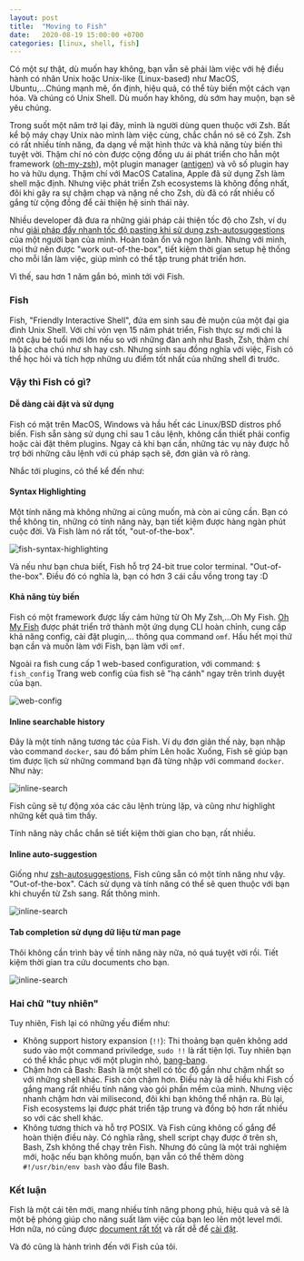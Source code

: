 ```yaml
---
layout: post
title:  "Moving to Fish"
date:   2020-08-19 15:00:00 +0700
categories: [linux, shell, fish]
---
```


Có một sự thật, dù muốn hay không, bạn vẫn sẽ phải làm việc với hệ điều hành có nhân Unix hoặc Unix-like (Linux-based) như MacOS, Ubuntu,...Chúng mạnh mẽ, ổn định, hiệu quả, có thể tùy biến một cách vạn hóa. Và chúng có Unix Shell. Dù muốn hay không, dù sớm hay muộn, bạn sẽ yêu chúng.

Trong suốt một năm trở lại đây, mình là người dùng quen thuộc với Zsh. Bất kể bộ máy chạy Unix nào mình làm việc cùng, chắc chắn nó sẽ có Zsh. Zsh có rất nhiều tính năng, đa dạng về mặt hình thức và khả năng tùy biến thì tuyệt vời. Thậm chí nó còn được cộng đồng ưu ái phát triển cho hẳn một framework ([oh-my-zsh](https://github.com/ohmyzsh/ohmyzsh)), một plugin manager ([antigen](https://github.com/zsh-users/antigen)) và vô số plugin hay ho và hữu dụng. Thậm chí với MacOS Catalina, Apple đã sử dụng Zsh làm shell mặc định. Nhưng việc phát triển Zsh ecosystems là không đồng nhất, đôi khi gây ra sự chậm chạp và nặng nề cho Zsh, dù đã có rất nhiều cố gắng từ cộng đồng để cải thiện hệ sinh thái này.

Nhiều developer đã đưa ra những giải pháp cải thiện tốc độ cho Zsh, ví dụ như [giải pháp đẩy nhanh tốc độ pasting khi sử dụng zsh-autosuggestions](https://thienkphan.com/posts/06012019/faster-pasting-with-zsh-auto-suggestions-on.html) của một người bạn của mình. Hoàn toàn ổn và ngon lành. Nhưng với mình, mọi thứ nên được "work out-of-the-box", tiết kiệm thời gian setup hệ thống cho mỗi lần làm việc, giúp mình có thể tập trung phát triển hơn.

Vì thế, sau hơn 1 năm gắn bó, mình tới với Fish.

### Fish

Fish, "Friendly Interactive Shell", đứa em sinh sau đẻ muộn của một đại gia đình Unix Shell. Với chỉ vỏn vẹn 15 năm phát triển, Fish thực sự mới chỉ là một cậu bé tuổi mới lớn nếu so với những đàn anh như Bash, Zsh, thậm chí là bậc cha chú như sh hay csh. Nhưng sinh sau đồng nghĩa với việc, Fish có thể học hỏi và tích hợp những ưu điểm tốt nhất của những shell đi trước.

### Vậy thì Fish có gì?

#### Dễ dàng cài đặt và sử dụng

Fish có mặt trên MacOS, Windows và hầu hết các Linux/BSD distros phổ biến. Fish sẵn sàng sử dụng chỉ sau 1 câu lệnh, không cần thiết phải config hoặc cài đặt thêm plugins. Ngay cả khi bạn cần, những tác vụ này được hỗ trợ bởi những câu lệnh với cú pháp sạch sẽ, đơn giản và rõ ràng.

Nhắc tới plugins, có thể kể đến như:

#### Syntax Highlighting

Một tính năng mà không những ai cũng muốn, mà còn ai cũng cần. Bạn có thể không tin, những có tính năng này, bạn tiết kiệm được hàng ngàn phút cuộc đời. Và Fish làm nó rất tốt, "out-of-the-box".

![fish-syntax-highlighting](https://raw.githubusercontent.com/bodetaima/bodetaima.github.io/master/static/img/_posts/fish-syntax-highlighting.png)

Và nếu như bạn chưa biết, Fish hỗ trợ 24-bit true color terminal. "Out-of-the-box". Điều đó có nghĩa là, bạn có hơn 3 cái cầu vồng trong tay :D

#### Khả năng tùy biến

Fish có một framework được lấy cảm hứng từ Oh My Zsh,...Oh My Fish. [Oh My Fish](https://github.com/oh-my-fish/oh-my-fish) được phát triển trở thành một ứng dụng CLI hoàn chỉnh, cung cấp khả năng config, cài đặt plugin,... thông qua command `omf`. Hầu hết mọi thứ bạn cần và muốn làm với Fish, bạn làm với `omf`.

Ngoài ra fish cung cấp 1 web-based configuration, với command:
`$ fish_config`
Trang web config của fish sẽ "hạ cánh" ngay trên trình duyệt của bạn.

![web-config](https://raw.githubusercontent.com/bodetaima/bodetaima.github.io/master/static/img/_posts/web_config.png)

#### Inline searchable history

Đây là một tính năng tương tác của Fish. Ví dụ đơn giản thế này, bạn nhập vào command `docker`, sau đó bấm phím Lên hoăc Xuống, Fish sẽ giúp bạn tìm được lịch sử những command bạn đã từng nhập với command `docker`. Như này:

![inline-search](https://raw.githubusercontent.com/bodetaima/bodetaima.github.io/master/static/img/_posts/inline-search.png)

Fish cũng sẽ tự động xóa các câu lệnh trùng lặp, và cũng như highlight những kết quả tìm thấy.

Tính năng này chắc chắn sẽ tiết kiệm thời gian cho bạn, rất nhiều.

#### Inline auto-suggestion

Giống như [zsh-autosuggestions](https://github.com/zsh-users/zsh-autosuggestions), Fish cũng sẵn có một tính năng như vậy. "Out-of-the-box". Cách sử dụng và tính năng có thể sẽ quen thuộc với bạn khi chuyển từ Zsh sang. Rất thông minh.

![inline-search](https://raw.githubusercontent.com/bodetaima/bodetaima.github.io/master/static/img/_posts/auto-sugestions.png)

#### Tab completion sử dụng dữ liệu từ man page

Thôi không cần trình bày về tính năng này nữa, nó quá tuyệt vời rồi. Tiết kiệm thời gian tra cứu documents cho bạn.

![inline-search](https://raw.githubusercontent.com/bodetaima/bodetaima.github.io/master/static/img/_posts/tab-completion.png)

### Hai chữ "tuy nhiên"

Tuy nhiên, Fish lại có những yếu điểm như:

- Không support history expansion (`!!`): Thi thoảng bạn quên không add sudo vào một command priviledge, `sudo !!` là rất tiện lợi. Tuy nhiên bạn có thể khắc phục với một plugin nhỏ, [bang-bang](https://github.com/oh-my-fish/plugin-bang-bang).
- Chậm hơn cả Bash: Bash là một shell có tốc độ gần như chậm nhất so với những shell khác. Fish còn chậm hơn. Điều này là dễ hiểu khi Fish cố gắng mang rất nhiều tính năng vào gói phần mềm của mình. Nhưng việc nhanh chậm hơn vài milisecond, đôi khi bạn không thể nhận ra. Bù lại, Fish ecosystems lại được phát triển tập trung và đồng bộ hơn rất nhiều so với các shell khác.
- Không tương thích và hỗ trợ POSIX. Và Fish cũng không cố gắng để hoàn thiện điều này. Có nghĩa rằng, shell script chạy được ở trên sh, Bash, Zsh không thể chạy trên Fish. Nhưng đó cũng là một trải nghiệm mới, hoặc nếu bạn không muốn, bạn vẫn có thể thêm dòng `#!/usr/bin/env bash` vào đầu file Bash.

### Kết luận

Fish là một cái tên mới, mang nhiều tính năng phong phú, hiệu quả và sẽ là một bệ phóng giúp cho năng suất làm việc của bạn leo lên một level mới. Hơn nữa, nó cũng được [document rất tốt](https://fishshell.com/docs/current/index.html) và rất dễ để [cài đặt](https://fishshell.com/).

Và đó cũng là hành trình đến với Fish của tôi.
